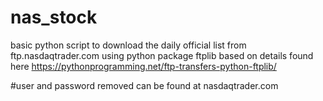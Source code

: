 # nas_stock
basic python script to download the daily official list from ftp.nasdaqtrader.com
using python package ftplib
based on details found here https://pythonprogramming.net/ftp-transfers-python-ftplib/

#user and password removed can be found at nasdaqtrader.com
